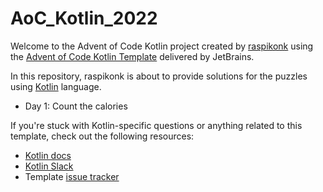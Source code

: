 # AoC_Kotlin_2022

Welcome to the Advent of Code Kotlin project created by [raspikonk][github] using the [Advent of Code Kotlin Template][template] delivered by JetBrains.

In this repository, raspikonk is about to provide solutions for the puzzles using [Kotlin][kotlin] language.

- Day 1: Count the calories

If you're stuck with Kotlin-specific questions or anything related to this template, check out the following resources:

- [Kotlin docs][docs]
- [Kotlin Slack][slack]
- Template [issue tracker][issues]



[aoc]: https://adventofcode.com
[docs]: https://kotlinlang.org/docs/home.html
[github]: https://github.com/raspikonk
[issues]: https://github.com/kotlin-hands-on/advent-of-code-kotlin-template/issues
[kotlin]: https://kotlinlang.org
[slack]: https://surveys.jetbrains.com/s3/kotlin-slack-sign-up
[template]: https://github.com/kotlin-hands-on/advent-of-code-kotlin-template

